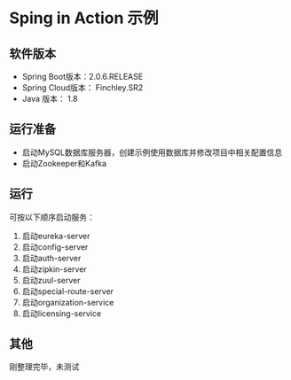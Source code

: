 # Sping in Action 示例

## 软件版本
* Spring Boot版本：2.0.6.RELEASE
* Spring Cloud版本： Finchley.SR2
* Java 版本： 1.8


## 运行准备

* 启动MySQL数据库服务器，创建示例使用数据库并修改项目中相关配置信息
* 启动Zookeeper和Kafka

## 运行
可按以下顺序启动服务：

1. 启动eureka-server
2. 启动config-server
3. 启动auth-server
4. 启动zipkin-server
5. 启动zuul-server
6. 启动special-route-server
7. 启动organization-service
8. 启动licensing-service

## 其他
刚整理完毕，未测试